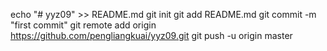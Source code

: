 echo "# yyz09" >> README.md
git init
git add README.md
git commit -m "first commit"
git remote add origin https://github.com/pengliangkuai/yyz09.git
git push -u origin master
